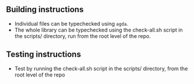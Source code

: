 ## Building instructions

- Individual files can be typechecked using `agda`.
- The whole library can be typechecked using the check-all.sh script in the scripts/ directory, run from the root level of the repo.

## Testing instructions

- Test by running the check-all.sh script in the scripts/ directory, from the root level of the repo
